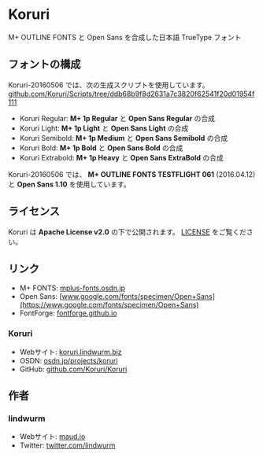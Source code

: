 # Koruri

M+ OUTLINE FONTS と Open Sans を合成した日本語 TrueType フォント

## フォントの構成

Koruri-20160506 では、次の生成スクリプトを使用しています。  
[github.com/Koruri/Scripts/tree/ddb68b9f8d2631a7c3820f62541f20d01954f111](https://github.com/Koruri/Scripts/tree/ddb68b9f8d2631a7c3820f62541f20d01954f111)

- Koruri Regular: **M+ 1p Regular** と **Open Sans Regular** の合成
- Koruri Light: **M+ 1p Light** と **Open Sans Light** の合成
- Koruri Semibold: **M+ 1p Medium** と **Open Sans Semibold** の合成
- Koruri Bold: **M+ 1p Bold** と **Open Sans Bold** の合成
- Koruri Extrabold: **M+ 1p Heavy** と **Open Sans ExtraBold** の合成

Koruri-20160506 では、 **M+ OUTLINE FONTS TESTFLIGHT 061** (2016.04.12) と **Open Sans 1.10** を使用しています。

## ライセンス

Koruri は **Apache License v2.0** の下で公開されます。 [LICENSE](LICENSE) をご覧ください。

## リンク

- M+ FONTS: [mplus-fonts.osdn.jp](http://mplus-fonts.osdn.jp)
- Open Sans: [www.google.com/fonts/specimen/Open+Sans](https://www.google.com/fonts/specimen/Open+Sans)
- FontForge: [fontforge.github.io](http://fontforge.github.io)

### Koruri

- Webサイト: [koruri.lindwurm.biz](http://koruri.lindwurm.biz)
- OSDN: [osdn.jp/projects/koruri](https://osdn.jp/projects/koruri)
- GitHub: [github.com/Koruri/Koruri](https://github.com/Koruri/Koruri)

## 作者

### lindwurm

- Webサイト: [maud.io](https://maud.io)
- Twitter: [twitter.com/lindwurm](https://twitter.com/lindwurm)
